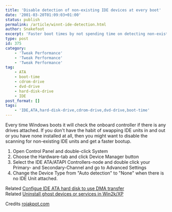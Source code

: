 ```yaml
---
title: 'Disable detection of non-existing IDE devices at every boot'
date: '2001-03-20T01:09:03+01:00'
status: publish
permalink: /article/winnt-ide-detection.html
author: Snakefoot
excerpt: 'Faster boot times by not spending time on detecting non-existing IDE devices.'
type: post
id: 375
category:
    - 'Tweak Performance'
    - 'Tweak Performance'
    - 'Tweak Performance'
tag:
    - ATA
    - boot-time
    - cdrom-drive
    - dvd-drive
    - hard-disk-drive
    - IDE
post_format: []
tags:
    - 'IDE,ATA,hard-disk-drive,cdrom-drive,dvd-drive,boot-time'
---
```

Every time Windows boots it will check the onboard controller if there is any drives attached. If you don't have the habit of swapping IDE units in and out or you have none installed at all, then you might want to disable the scanning for non-existing IDE units and get a faster bootup.

1. Open Control Panel and double-click System
2. Choose the Hardware-tab and click Device Manager button
3. Select the IDE ATA/ATAPI Controllers-node and double click your Primary- and Secondary-Channel and go to Advanced Settings
4. Change the Device Type from "Auto detection" to "None" when there is no IDE Unit attached.
 
 Related [Configue IDE ATA hard disk to use DMA transfer](/article/winnt-ide-dma.html)  
 Related [Uninstall ghost devices or services in Win2k/XP](/article/winnt-ghost-devices.html)  
  
 Credits [rojakpot.com](http://www.rojakpot.com/)